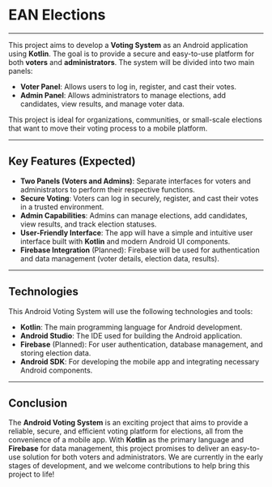 # EAN Elections

---

This project aims to develop a **Voting System** as an Android application using **Kotlin**. The goal is to provide a secure and easy-to-use platform for both **voters** and **administrators**. The system will be divided into two main panels:

* **Voter Panel**: Allows users to log in, register, and cast their votes.
* **Admin Panel**: Allows administrators to manage elections, add candidates, view results, and manage voter data.

This project is ideal for organizations, communities, or small-scale elections that want to move their voting process to a mobile platform.

---

## Key Features (Expected)

* **Two Panels (Voters and Admins)**: Separate interfaces for voters and administrators to perform their respective functions.
* **Secure Voting**: Voters can log in securely, register, and cast their votes in a trusted environment.
* **Admin Capabilities**: Admins can manage elections, add candidates, view results, and track election statuses.
* **User-Friendly Interface**: The app will have a simple and intuitive user interface built with **Kotlin** and modern Android UI components.
* **Firebase Integration** (Planned): Firebase will be used for authentication and data management (voter details, election data, results).

---

## Technologies

This Android Voting System will use the following technologies and tools:

* **Kotlin**: The main programming language for Android development.
* **Android Studio**: The IDE used for building the Android application.
* **Firebase** (Planned): For user authentication, database management, and storing election data.
* **Android SDK**: For developing the mobile app and integrating necessary Android components.

---

## Conclusion

The **Android Voting System** is an exciting project that aims to provide a reliable, secure, and efficient voting platform for elections, all from the convenience of a mobile app. With **Kotlin** as the primary language and **Firebase** for data management, this project promises to deliver an easy-to-use solution for both voters and administrators. We are currently in the early stages of development, and we welcome contributions to help bring this project to life!

